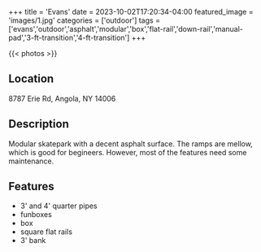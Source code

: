 +++
title = 'Evans'
date = 2023-10-02T17:20:34-04:00
featured_image = 'images/1.jpg'
categories = ['outdoor']
tags = ['evans','outdoor','asphalt','modular','box','flat-rail','down-rail','manual-pad','3-ft-transition','4-ft-transition']
+++

{{< photos >}}

## Location

8787 Erie Rd, Angola, NY 14006

## Description

Modular skatepark with a decent asphalt surface. The ramps are mellow, which is good for begineers. However, most of the features need some maintenance. 

## Features

- 3' and 4' quarter pipes
- funboxes
- box
- square flat rails
- 3' bank
